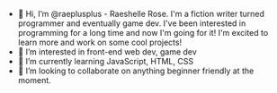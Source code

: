 - 👋 Hi, I’m @raeplusplus - Raeshelle Rose. I'm a fiction writer turned programmer and eventually game dev. I've been interested in programming for a long time and now I'm going for it! I'm excited to learn more and work on some cool projects!
- 👀 I’m interested in front-end web dev, game dev
- 🌱 I’m currently learning JavaScript, HTML, CSS
- 💞️ I’m looking to collaborate on anything beginner friendly at the moment.

<!---
hvedrungsmaer/hvedrungsmaer is a ✨ special ✨ repository because its `README.md` (this file) appears on your GitHub profile.
You can click the Preview link to take a look at your changes.
--->
